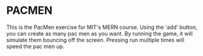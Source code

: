 # PACMEN
This is the PacMen exercise for MIT's MERN course. Using the 'add' button, you can create as many pac men as you want. By running the game, it will simulate them bouncing off the screen.
Pressing run multiple times will speed the pac men up. 
